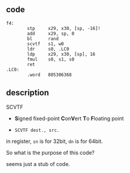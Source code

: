 ## code
```arm
f4:
        stp     x29, x30, [sp, -16]!
        add     x29, sp, 0
        bl      rand
        scvtf   s1, w0
        ldr     s0, .LC0
        ldp     x29, x30, [sp], 16
        fmul    s0, s1, s0
        ret
.LC0:
        .word   805306368
```

## description

SCVTF
- **S**igned fixed-point **C**on**V**ert **T**o **F**loating point

- `SCVTF dest., src.`

in register, `sn` is for 32bit, `dn` is for 64bit.

So what is the purpose of this code?

seems just a stub of code.